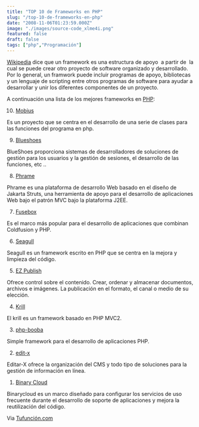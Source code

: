 ```yaml
---
title: "TOP 10 de Frameworks en PHP"
slug: "/top-10-de-frameworks-en-php"
date: "2008-11-06T01:23:59.000Z"
image: "./images/source-code_xlme4i.png"
featured: false
draft: false
tags: ["php","Programación"]
---
```



[Wikipedia](http://es.wikipedia.org/wiki/Framework) dice que un framework es una estructura de apoyo  a partir de  la cual se puede crear otro proyecto de software organizado y desarrollado. Por lo general, un framwork puede incluir programas de apoyo, bibliotecas y un lenguaje de scripting entre otros programas de software para ayudar a desarrollar y unir los diferentes componentes de un proyecto.

A continuación una lista de los mejores frameworks en [PHP](http://www.tufuncion.com/php):

10) [Mobius](http://neonlabs.structum.com.mx/main.php?strItem=moebius)

Es un proyecto que se centra en el desarrollo de una serie de clases para las funciones del programa en php.

9) [Blueshoes](http://www.blueshoes.org/)

BlueShoes proporciona sistemas de desarrolladores de soluciones de gestión para los usuarios y la gestión de sesiones, el desarrollo de las funciones, etc ..

8) [Phrame](http://sourceforge.net/projects/phrame)

Phrame es una plataforma de desarrollo Web basado en el diseño de Jakarta Struts, una herramienta de apoyo para el desarrollo de aplicaciones Web bajo el patrón MVC bajo la plataforma J2EE.

7) [Fusebox](http://php-fusebox.sourceforge.net/)

Es el marco más popular para el desarrollo de aplicaciones que combinan Coldfusion y PHP.

6) [Seagull](http://seagull.phpkitchen.com/)

Seagull es un framework escrito en PHP que se centra en la mejora y limpieza del código.

5) [EZ Publish](http://ez.no/products/ez_publish)

Ofrece control sobre el contenido. Crear, ordenar y almacenar documentos, archivos e imágenes. La publicación en el formato, el canal o medio de su elección.

4) [Krill](http://sourceforge.net/projects/krill/)

El krill es un framework basado en PHP MVC2.

3) [php-booba](http://sourceforge.net/projects/php-booba/)

Simple framework para el desarrollo de aplicaciones PHP.

2) [edit-x](http://www.edit-x.com/)

Editar-X ofrece la organización del CMS y todo tipo de soluciones para la gestión de información en línea.

1) [Binary Cloud](http://www.binarycloud.com/)

Binarycloud es un marco diseñado para configurar los servicios de uso frecuente durante el desarrollo de soporte de aplicaciones y mejora la reutilización del código.

Via [Tufunción.com](http://www.tufuncion.com/top10_framework)



